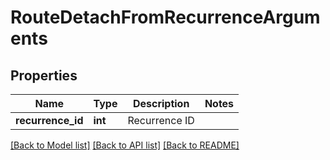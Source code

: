 # RouteDetachFromRecurrenceArguments

## Properties
Name | Type | Description | Notes
------------ | ------------- | ------------- | -------------
**recurrence_id** | **int** | Recurrence ID | 

[[Back to Model list]](../README.md#documentation-for-models) [[Back to API list]](../README.md#documentation-for-api-endpoints) [[Back to README]](../README.md)


